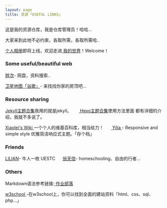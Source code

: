 ```yaml
---
layout: page
title: 资源「USEFUL LINKS」 
---
```

这是我的资源仓库，我是仓库管理员！哈哈...        
<P>大家来到此地不必约束，各取所需，各取所需哈..       

<P><a  href="https://github.com/litten/zing-gallery"> 个人相册</a>即将上线，欢迎走进<a  href="https://github.com/litten/zing-gallery"> 我的世界</a>！Welcome！       
<h3> Some useful/beautiful web </h3>   
<p>
<a href="https://www.panc.cc">胖次</a>- 网盘，资料搜索..
<p>
<a href="http://www.86ditu.com">卫星地图「谷歌」</a>- 来找找你家的房顶吧...
　
<h3> Resource sharing</h3>   
<P><a href="http://jekyllthemes.org"> Jekyll主题合集</a>我用的就是jekyll。      &nbsp;&nbsp;&nbsp;&nbsp;&nbsp;<a href="https://github.com/hexojs/hexo/wiki/Themes"> Hexo主题合集</a>使用方法里面
都有详细的介绍，我就不多说了。      
<p><a href="http://wiki.xiaolei.tech"> Xiaolei's Wiki </a>一个个人的维基百科库，相当给力！    
&nbsp;&nbsp;&nbsp;&nbsp;&nbsp;<a href="https://github.com/litten/hexo-theme-yilia"> Yilia </a>- Responsive and simple style 优雅简洁响应式主题。「存个档」

 <p>
<h3> Friends</h3>  
 <p>
<a href="http://www.lilian.info">LILIAN</a>- 牛人一枚 UESTC
&nbsp;&nbsp;&nbsp;&nbsp;&nbsp;<a href="https://www.dandyweng.com">翁天信</a>- homeschooling、自由的行者...
<h3> Others</h3>  
 <p> 
Markdown语法参考链接:<a href="https://www.zybuluo.com/mdeditor"> 作业部落 </a>
<p>
<a href="http://www.w3school.com.cn"> w3school </a>-在w3school上，你可以找到全面的建站资料「html、css、sql、php...」






